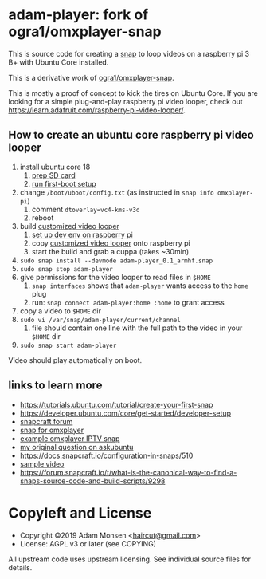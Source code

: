 # adam-player: fork of ogra1/omxplayer-snap

This is source code for creating a [snap](https://en.wikipedia.org/wiki/Snappy_(package_manager)) to loop videos on a raspberry pi 3 B+ with Ubuntu Core installed.

This is a derivative work of [ogra1/omxplayer-snap](https://github.com/ogra1/omxplayer-snap).

This is mostly a proof of concept to kick the tires on Ubuntu Core. If you are looking for a simple plug-and-play raspberry pi video looper, check out <https://learn.adafruit.com/raspberry-pi-video-looper/>.

## How to create an ubuntu core raspberry pi video looper

1. install ubuntu core 18
    1. [prep SD card](https://www.ubuntu.com/download/iot/installation-media)
    1. [run first-boot setup](https://www.ubuntu.com/download/iot/raspberry-pi-2-3)
1. change `/boot/uboot/config.txt` (as instructed in `snap info omxplayer-pi`)
    1. comment `dtoverlay=vc4-kms-v3d`
    1. reboot
1. build [customized video looper](https://github.com/meonkeys/iptv-player-snap)
    1. [set up dev env on raspberry pi](https://developer.ubuntu.com/core/get-started/developer-setup) 
    1. copy [customized video looper](https://github.com/meonkeys/iptv-player-snap) onto raspberry pi
    1. start the build and grab a cuppa (takes ~30min)
1. `sudo snap install --devmode adam-player_0.1_armhf.snap`
1. `sudo snap stop adam-player`
1. give permissions for the video looper to read files in `$HOME`
    1. `snap interfaces` shows that `adam-player` wants access to the `home` plug
    1. run: `snap connect adam-player:home :home` to grant access
1. copy a video to `$HOME` dir
1. `sudo vi /var/snap/adam-player/current/channel`
    1. file should contain one line with the full path to the video in your `$HOME` dir
1. `sudo snap start adam-player`

Video should play automatically on boot.

## links to learn more

* <https://tutorials.ubuntu.com/tutorial/create-your-first-snap>
* <https://developer.ubuntu.com/core/get-started/developer-setup>
* [snapcraft forum](https://forum.snapcraft.io)
* [snap for omxplayer](https://github.com/meonkeys/omxplayer-snap)
* [example omxplayer IPTV snap](https://github.com/meonkeys/iptv-player-snap)
* [my original question on askubuntu](https://askubuntu.com/questions/1106478/auto-play-and-keep-omxplayer-pi-running-on-ubuntu-core-18)
* <https://docs.snapcraft.io/configuration-in-snaps/510>
* [sample video](https://commons.wikimedia.org/w/index.php?title=File%3ACuriosity%27s_Seven_Minutes_of_Terror.ogv)
* <https://forum.snapcraft.io/t/what-is-the-canonical-way-to-find-a-snaps-source-code-and-build-scripts/9298>

# Copyleft and License

* Copyright ©2019 Adam Monsen &lt;haircut@gmail.com&gt;
* License: AGPL v3 or later (see COPYING)

All upstream code uses upstream licensing. See individual source files for details.
